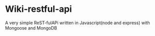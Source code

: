 # Wiki-restful-api
A very simple ReST-fulAPi written in Javascript(node and express) with Mongoose and MongoDB

